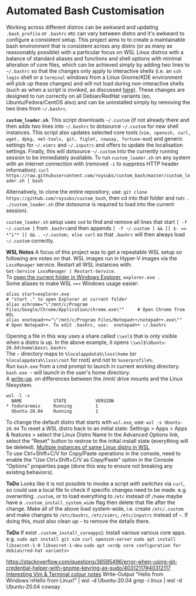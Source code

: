 # Automated Bash Customisation

Working across different distros can be awkward and updating `.bash_profile` or `.bashrc` etc can vary between distro and it's awkward to configure a consistent setup. This project aims to to create a maintainable bash environment that is consistent across any distro (or as many as reasoonably possible) with a particular focus on WSL Linux distros with a balance of standard aliases and functions and shell options with minimal alteration of core files, which can be achieved simply by adding two lines to `~/.bashrc` so that the changes only apply to interactive shells (i.e. an `ssh login` shell or a `terminal` windows from a Linux Gnome/KDE environment will pick up these changes) and will not load during non-interactive shells (such as when a script is invoked, as discussed [here](https://askubuntu.com/questions/1293474/which-bash-profile-file-should-i-use-for-each-scenario/1293679#1293679)). These changes are designed to run correctly on all Debian/RedHat variants (so, Ubuntu/Fedora/CentOS also) and can be uninstalled simply by removing the two lines from `~/.bashrc`. 

**`custom_loader.sh`**. This script downloads `~/.custom` (if not already there and then adds two lines into `~/.bashrc` to dotsource `~/.custom` for new shell instances. This script also updates selected core tools (`vim, openssh, curl, wget, dpkg, net-tools, git, figlet, cowsay, fortune-mod`) and generic settings for `~/.vimrc` and `~/.inputrc` and offers to update the localisation settings. Finally, this will dotsource `~/.custom` into the currently running session to be immediately available. To run `custom_loader.sh` on any system with an internet connection with (removed `-i` to suppress HTTP header information):
`curl https://raw.githubusercontent.com/roysubs/custom_bash/master/custom_loader.sh | bash`

Alternatively, to clone the entire repository, use: `git clone https://github.com/roysubs/custom_bash`, then cd into that folder and run: `. ./custom_loader.sh` (the dotsource is required to load into the current session).

`custom_loader.sh` setup uses `sed` to find and remove all lines that start `[ -f ~/.custom ]` from `.bashrc`and then appends `[ -f ~/.custom ] && [[ $- == *"i"* ]] && . ~/.custom; else curl` so that `.bashrc` will then always load `~/.custom` correctly.

**WSL Notes** A focus of this project was to get a repeatable WSL setup so following are notes on that. WSL images run in Hyper-V images via the `LxssManager` service. Restart all WSL instances with:  
`Get-Service LxssManager | Restart-Service`.  
To [open the current folder in Windows Explorer](https://superuser.com/questions/1338991/how-to-open-windows-explorer-from-current-working-directory-of-wsl-shell#1385493), `explorer.exe .`  
Some aliases to make WSL `<=>` Windows usage easier:  
```
alias start=explorer.exe                                                          # "start ." to open Explorer at current folder
alias xchrome="\"/mnt/c/Program Files/Google/Chrome/Application/chrome.exe\""     # Open Chrome from WSL
alias xnotepad++="\"/mnt/c/Program Files/Notepad++/notepad++.exe\""               # Open Notepad++. To edit .bashrc, use:  xnotepad++ ~/.bashrc
```  
Opening a file in this way uses a share called `\\wsl$` that is only visible when a distro is up. In the above example, it opens `\\wsl$\Ubuntu-20.04\home\boss\.bashrc`  
The `~` directory maps to `%localappdata%\lxss\home` (or `%localappdata%\lxss\root` for root) and not to `%userprofile%`.  
Run `bash.exe` from a cmd prompt to launch in current working directory. `bash.exe ~` will launch in the user's home directory.  
A [write-up](https://github.com/microsoft/WSL/issues/87#issuecomment-214567251). on differences between the /mnt/ drive mounts and the Linux filesystem.  
```  
wsl -l -v
  NAME            STATE           VERSION
* fedoraremix     Running         1
  Ubuntu-20.04    Running         1
```
To change the default distro that starts with `wsl.exe`, use: `wsl -s Ubuntu-20.04`
To reset a WSL distro back to an initial state: Settings > Apps > Apps & features > select the Linux Distro Name
In the Advanced Options link, select the "Reset" button to restroe to the initial install state (everything will be deleted).
[Multiple instances of same Linux distro in WSL](https://medium.com/swlh/why-you-should-use-multiple-instances-of-same-linux-distro-on-wsl-windows-10-f6f140f8ed88)  
To use Ctrl+Shift+C/V for Copy/Paste operations in the console, need to enable the "Use Ctrl+Shift+C/V as Copy/Paste" option in the Console “Options” properties page (done this way to ensure not breaking any existing behaviors).	 

**ToDo** Looks like it is not possible to invoke a script *with switches* via `curl`, so could use a local file to check if specific changes need to be made. e.g. overwriting `.custom`, or to load everything to `/etc` instead of `/home` maybe have a `.custom_install_system_wide` flag then delete that file after the change. Make all of the above load system-wide, i.e. create `/etc/.custom` and make changes to `/etc/bashrc`, `/etc/vimrc`, `/etc/inputrc` instead of `~`. If doing this, must also clean up `~` to remove the details there.

**ToDo** If exist `.custom_install_coreapps`): Install various various core apps. e.g.
`sudo apt install git vim curl openssh-server`
`sudo apt install libsecret-1-0 libsecret-1-dev`
`sudo apt <xrdp core configuration for debian/red-hat variants>`

https://stackoverflow.com/questions/36585496/error-when-using-git-credential-helper-with-gnome-keyring-as-sudo/40312117#40312117
[Interesting Vim & Terminal colour notes](https://medium.com/@gillicarmon/create-color-scheme-for-vim-335e842e29ea)
Write-Output "Hello from Windows`nHello from Linux!" | wsl -d Ubuntu-20.04 grep -i linux | wsl -d Ubuntu-20.04 cowsay
